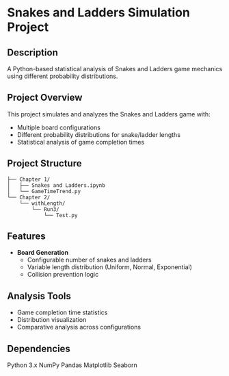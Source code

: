 # Snakes and Ladders Simulation Project
## Description
A Python-based statistical analysis of Snakes and Ladders game mechanics using different probability distributions.

## Project Overview
This project simulates and analyzes the Snakes and Ladders game with:

* Multiple board configurations
* Different probability distributions for snake/ladder lengths
* Statistical analysis of game completion times

## Project Structure
```
├── Chapter 1/
│   ├── Snakes and Ladders.ipynb
│   └── GameTimeTrend.py
└── Chapter 2/
    └── withLength/
        └── Run3/
            └── Test.py
```

## Features
* **Board Generation**
  *   Configurable number of snakes and ladders
  *   Variable length distribution (Uniform, Normal, Exponential)
  *   Collision prevention logic

## Analysis Tools

* Game completion time statistics
* Distribution visualization
* Comparative analysis across configurations

## Dependencies
Python 3.x
NumPy
Pandas
Matplotlib
Seaborn
